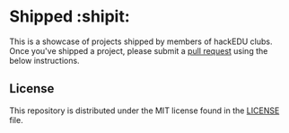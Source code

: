 # Shipped :shipit:

This is a showcase of projects shipped by members of hackEDU clubs. Once you've
shipped a project, please submit a [pull
request](https://help.github.com/articles/using-pull-requests/) using the below
instructions.

## License

This repository is distributed under the MIT license found in the
[LICENSE](./LICENSE) file.
